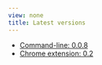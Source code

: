 ```yaml
---
view: none
title: Latest versions
---
```


  * [Command-line: 0.0.8](https://github.com/thingsinjars/GhostStory/tree/webdriver)
  * [Chrome extension: 0.2](https://chrome.google.com/webstore/detail/hardy/ckiieicelchfbbpmdbeacaidfjedfmph)